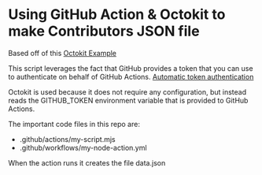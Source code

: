 # Using GitHub Action & Octokit to make Contributors JSON file

Based off of this [Octokit Example](https://github.com/octokit/action.js)

This script leverages the fact that GitHub provides a token that you can use to authenticate on behalf of GitHub Actions. [Automatic token authentication](https://docs.github.com/en/actions/security-guides/automatic-token-authentication)

Octokit is used because it does not require any configuration, but instead reads the GITHUB_TOKEN environment variable that is provided to GitHub Actions.

The important code files in this repo are:

- .github/actions/my-script.mjs
- .github/workflows/my-node-action.yml

When the action runs it creates the file data.json
